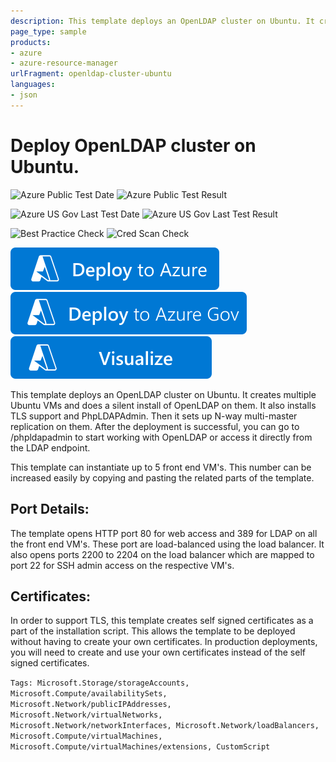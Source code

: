 ```yaml
---
description: This template deploys an OpenLDAP cluster on Ubuntu. It creates multiple Ubuntu VMs (up to 5, but can be easily increased) and does a silent install of OpenLDAP on them. Then it sets up N-way multi-master replication on them. After the deployment is successful, you can go to /phpldapadmin to start congfiguring OpenLDAP.
page_type: sample
products:
- azure
- azure-resource-manager
urlFragment: openldap-cluster-ubuntu
languages:
- json
---
```

# Deploy OpenLDAP cluster on Ubuntu.

![Azure Public Test Date](https://azurequickstartsservice.blob.core.windows.net/badges/application-workloads/openldap/openldap-cluster-ubuntu/PublicLastTestDate.svg)
![Azure Public Test Result](https://azurequickstartsservice.blob.core.windows.net/badges/application-workloads/openldap/openldap-cluster-ubuntu/PublicDeployment.svg)

![Azure US Gov Last Test Date](https://azurequickstartsservice.blob.core.windows.net/badges/application-workloads/openldap/openldap-cluster-ubuntu/FairfaxLastTestDate.svg)
![Azure US Gov Last Test Result](https://azurequickstartsservice.blob.core.windows.net/badges/application-workloads/openldap/openldap-cluster-ubuntu/FairfaxDeployment.svg)

![Best Practice Check](https://azurequickstartsservice.blob.core.windows.net/badges/application-workloads/openldap/openldap-cluster-ubuntu/BestPracticeResult.svg)
![Cred Scan Check](https://azurequickstartsservice.blob.core.windows.net/badges/application-workloads/openldap/openldap-cluster-ubuntu/CredScanResult.svg)

[![Deploy To Azure](https://raw.githubusercontent.com/Azure/azure-quickstart-templates/master/1-CONTRIBUTION-GUIDE/images/deploytoazure.svg?sanitize=true)](https://portal.azure.com/#create/Microsoft.Template/uri/https%3A%2F%2Fraw.githubusercontent.com%2FAzure%2Fazure-quickstart-templates%2Fmaster%2Fapplication-workloads%2Fopenldap%2Fopenldap-cluster-ubuntu%2Fazuredeploy.json)
[![Deploy To Azure US Gov](https://raw.githubusercontent.com/Azure/azure-quickstart-templates/master/1-CONTRIBUTION-GUIDE/images/deploytoazuregov.svg?sanitize=true)](https://portal.azure.us/#create/Microsoft.Template/uri/https%3A%2F%2Fraw.githubusercontent.com%2FAzure%2Fazure-quickstart-templates%2Fmaster%2Fapplication-workloads%2Fopenldap%2Fopenldap-cluster-ubuntu%2Fazuredeploy.json)
[![Visualize](https://raw.githubusercontent.com/Azure/azure-quickstart-templates/master/1-CONTRIBUTION-GUIDE/images/visualizebutton.svg?sanitize=true)](http://armviz.io/#/?load=https%3A%2F%2Fraw.githubusercontent.com%2FAzure%2Fazure-quickstart-templates%2Fmaster%2Fapplication-workloads%2Fopenldap%2Fopenldap-cluster-ubuntu%2Fazuredeploy.json)

This template deploys an OpenLDAP cluster on Ubuntu. It creates multiple Ubuntu VMs and does a silent install of OpenLDAP on them. It also installs TLS support and PhpLDAPAdmin. Then it sets up N-way multi-master replication on them. After the deployment is successful, you can go to /phpldapadmin to start working with OpenLDAP or access it directly from the LDAP endpoint.

This template can instantiate up to 5 front end VM's. This number can be increased easily by copying and pasting the related parts of the template.

## Port Details:
The template opens HTTP port 80 for web access and 389 for LDAP on all the front end VM's. These port are load-balanced using the load balancer.
It also opens ports 2200 to 2204 on the load balancer which are mapped to port 22 for SSH admin access on the respective VM's.

## Certificates:
In order to support TLS, this template creates self signed certificates as a part of the installation script. This allows the template to be deployed without having to create your own certificates. In production deployments, you will need to create and use your own certificates instead of the self signed certificates.

`Tags: Microsoft.Storage/storageAccounts, Microsoft.Compute/availabilitySets, Microsoft.Network/publicIPAddresses, Microsoft.Network/virtualNetworks, Microsoft.Network/networkInterfaces, Microsoft.Network/loadBalancers, Microsoft.Compute/virtualMachines, Microsoft.Compute/virtualMachines/extensions, CustomScript`
